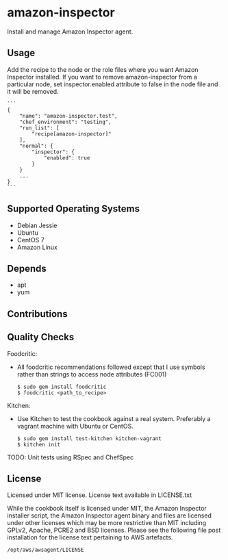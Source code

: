 # amazon-inspector

Install and manage Amazon Inspector agent.

## Usage

Add the recipe to the node or the role files where you want Amazon Inspector installed. If you want to remove amazon-inspector from a particular node, set inspector.enabled attribute to false in the node file and it will be removed.

    ```
    {
        "name": "amazon-inspector.test",
        "chef_environment": "testing",
        "run_list": [
            "recipe[amazon-inspector]"
        ],
        "normal": {
            "inspector": {
                "enabled": true
            }
        }
        ...
    }
    ```

## Supported Operating Systems

- Debian Jessie
- Ubuntu
- CentOS 7
- Amazon Linux

## Depends

- apt
- yum

## Contributions

## Quality Checks

Foodcritic:
- All foodcritic recommendations followed except that I use symbols rather than strings to access node attributes (FC001)

    ```
    $ sudo gem install foodcritic
    $ foodcritic <path_to_recipe>
    ```

Kitchen:
- Use Kitchen to test the cookbook against a real system. Preferably a vagrant machine with Ubuntu or CentOS.

    ```
    $ sudo gem install test-kitchen kitchen-vagrant
    $ kitchen init
    ```

TODO: Unit tests using RSpec and ChefSpec

## License

Licensed under MIT license. License text available in LICENSE.txt

While the cookbook itself is licensed under MIT, the Amazon Inspector installer script, the Amazon Inspector agent binary and files are licensed under other licenses which may be more restrictive than MIT including GPLv2, Apache, PCRE2 and BSD licenses. Please see the following file post installation for the license text pertaining to AWS artefacts.

    /opt/aws/awsagent/LICENSE
